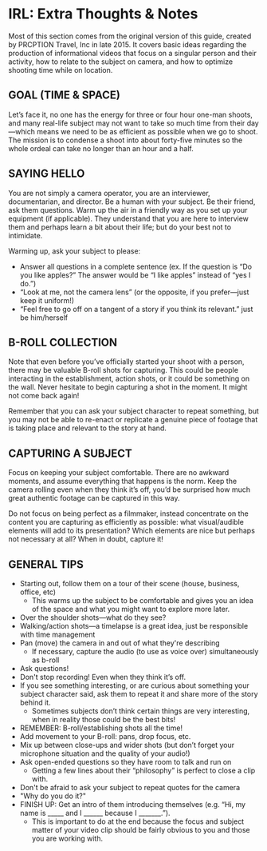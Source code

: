 # IRL: Extra Thoughts & Notes
Most of this section comes from the original version of this guide, created by PRCPTION Travel, Inc in late 2015. It covers basic ideas regarding the production of informational videos that focus on a singular person and their activity, how to relate to the subject on camera, and how to optimize shooting time while on location.

## GOAL (TIME & SPACE)
Let’s face it, no one has the energy for three or four hour one-man shoots, and many real-life subject may not want to take so much time from their day—which means we need to be as efficient as possible when we go to shoot. The mission is to condense a shoot into about forty-five minutes so the whole ordeal can take no longer than an hour and a half.

## SAYING HELLO
You are not simply a camera operator, you are an interviewer, documentarian, and director.  Be a human with your subject. Be their friend, ask them questions. Warm up the air in a friendly way as you set up your equipment (if applicable). They understand that you are here to interview them and perhaps learn a bit about their life; but do your best not to intimidate.

Warming up, ask your subject to please:
* Answer all questions in a complete sentence (ex. If the question is “Do you like apples?” The answer would be “I like apples” instead of “yes I do.”)
* “Look at me, not the camera lens” (or the opposite, if you prefer—just keep it uniform!)
* “Feel free to go off on a tangent of a story if you think its relevant.”
just be him/herself

## B-ROLL COLLECTION
Note that even before you’ve officially started your shoot with a person, there may be valuable B-roll shots for capturing. This could be people interacting in the establishment, action shots, or it could be something on the wall. Never hesitate to begin capturing a shot in the moment. It might not come back again!

Remember that you can ask your subject character to repeat something, but you may not be able to re-enact or replicate a genuine piece of footage that is taking place and relevant to the story at hand.

## CAPTURING A SUBJECT
Focus on keeping your subject comfortable. There are no awkward moments, and assume everything that happens is the norm. Keep the camera rolling even when they think it’s off, you’d be surprised how much great authentic footage can be captured in this way.

Do not focus on being perfect as a filmmaker, instead concentrate on the content you are capturing as efficiently as possible: what visual/audible elements will add to its presentation? Which elements are nice but perhaps not necessary at all? When in doubt, capture it!

## GENERAL TIPS
* Starting out, follow them on a tour of their scene (house, business, office, etc)
  * This warms up the subject to be comfortable and gives you an idea of the space and what you might want to explore more later.
* Over the shoulder shots—what do they see?
* Walking/action shots—a timelapse is a great idea, just be responsible with time management
* Pan (move) the camera in and out of what they're describing
  * If necessary, capture the audio (to use as voice over) simultaneously as b-roll
* Ask questions!
* Don't stop recording! Even when they think it’s off.
* If you see something interesting, or are curious about something your subject character said, ask them to repeat it and share more of the story behind it. 
  * Sometimes subjects don’t think certain things are very interesting, when in reality those could be the best bits!
* REMEMBER: B-roll/establishing shots all the time! 
* Add movement to your B-roll: pans, drop focus, etc. 
* Mix up between close-ups and wider shots (but don’t forget your microphone situation and the quality of your audio!)
* Ask open-ended questions so they have room to talk and run on
  * Getting a few lines about their “philosophy” is perfect to close a clip with.
* Don't be afraid to ask your subject to repeat quotes for the camera 
* "Why do you do it?" 
* FINISH UP: Get an intro of them introducing themselves (e.g. “Hi, my name is _____ and I ______ because I _______.”). 
  * This is important to do at the end because the focus and subject matter of your video clip should be fairly obvious to you and those you are working with.
